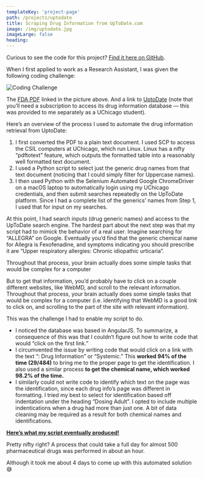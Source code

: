 ```yaml
---
templateKey: 'project-page'
path: /projects/uptodate
title: Scraping Drug Information from UpToDate.com
image: /img/uptodate.jpg
imageLarge: false
heading:  
---
```


Curious to see the code for this project? [Find it here on GitHub](https://github.com/aditdamodaran/uptodate).

When I first applied to work as a Research Assistant, I was given the following coding challenge:

![Coding Challenge](/img/uptodate/challenge.jpg)

The [FDA PDF](https://www.fda.gov/media/77725/download) linked in the picture above. And a link to [UptoDate](https://www.uptodate.com/home) (note that you’ll need a subscription to access its drug information database — this was provided to me separately as a UChicago student).

Here’s an overview of the process I used to automate the drug information retrieval from UptoDate:

1. I first converted the PDF to a plain text document. I used SCP to access the CSIL computers at UChicago, which run Linux. Linux has a nifty “pdftotext” feature, which outputs the formatted table into a reasonably well formatted text document.
2. I used a Python script to select just the generic drug names from that text document (noticing that I could simply filter for Uppercase names).
3. I then used Python with the Selenium Automated Google ChromeDriver on a macOS laptop to automatically login using my UChicago credentials, and then submit searches repeatedly on the UpToDate platform. Since I had a complete list of the generics’ names from Step 1, I used that for input on my searches.  

At this point, I had search inputs (drug generic names) and access to the UpToDate search engine. The hardest part about the next step was that my script had to mimick the behavior of a real user. Imagine searching for “ALLEGRA” on Google. Eventually you’d find that the generic chemical name for Allegra is Fexofenadine, and symptoms indicating you should prescribe it are “Upper respiratory allergies: Chronic idiopathic urticaria”.

<div class="quote">Throughout that process, your brain actually does some simple tasks that would be complex for a computer</div>

But to get that information, you’d probably have to click on a couple different websites, like WebMD, and scroll to the relevant information. Throughout that process, your brain actually does some simple tasks that would be complex for a computer (i.e. identifying that WebMD is a good link to click on, and scrolling to the part of the site with relevant information).

This was the challenge I had to enable my script to do.

- I noticed the database was based in AngularJS. To summarize, a consequence of this was that I couldn’t figure out how to write code that would “click on the first link.”
- I circumvented the issue by writing code that would click on a link with the text “: Drug Information” or “Systemic.” This **worked 94% of the time (29/484)** to bring me to the proper page to get the identification. I also used a similar process **to get the chemical name, which worked 98.2% of the time.**
- I similarly could not write code to identify which text on the page was the identification, since each drug info’s page was different in formatting. I tried my best to select for identification based off indentation under the heading “Dosing Adult”. I opted to include multiple indentications when a drug had more than just one. A bit of data cleaning may be required as a result for both chemical names and identifications.

**[Here’s what my script eventually produced!](https://github.com/aditdamodaran/uptodate/blob/master/authorized_generics_data.csv)**

Pretty nifty right? A process that could take a full day for almost 500 pharmaceutical drugs was performed in about an hour.

Although it took me about 4 days to come up with this automated solution 😅